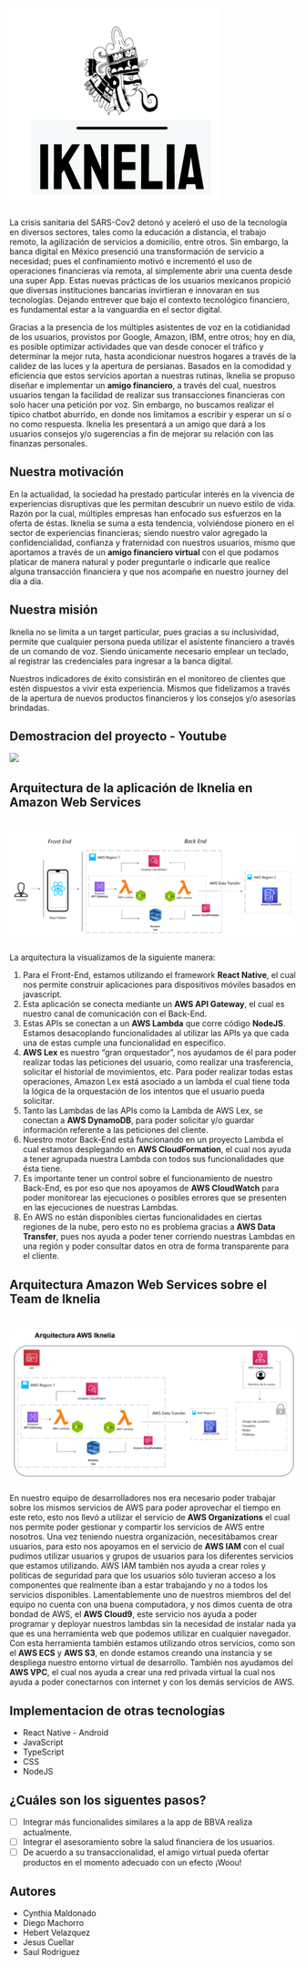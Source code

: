 # ![kukulhan](/sources/logo.png)
La crisis sanitaria del SARS-Cov2 detonó y aceleró el uso de la tecnología en diversos sectores, tales como la educación a distancia, el trabajo remoto, la agilización de servicios a domicilio, entre otros. Sin embargo, la banca digital en México presenció una transformación de servicio a necesidad; pues el confinamiento motivó e incrementó el uso de operaciones financieras vía remota, al simplemente abrir una cuenta desde una super App. Estas nuevas prácticas de los usuarios mexicanos propició que diversas instituciones bancarias invirtieran e innovaran en sus tecnologías. Dejando entrever que bajo el contexto tecnológico financiero, es fundamental estar a la vanguardia en el sector digital. 

Gracias a la presencia de los múltiples asistentes de voz  en la cotidianidad de los usuarios, provistos por Google, Amazon, IBM, entre otros; hoy en día, es posible optimizar actividades que van desde  conocer el tráfico y determinar la mejor ruta, hasta acondicionar nuestros hogares a través de la calidez de las luces y la apertura de persianas. Basados en la comodidad y eficiencia que estos servicios aportan a nuestras rutinas, Iknelia se propuso diseñar e implementar un **amigo financiero**, a través del cual, nuestros usuarios tengan la facilidad de realizar sus transacciones financieras con solo hacer una petición por voz. Sin embargo, no buscamos realizar el típico chatbot aburrido, en donde nos limitamos a escribir y  esperar un sí o no como respuesta. Iknelia les presentará a un amigo que dará a los usuarios  consejos y/o sugerencias a fin de  mejorar su relación con las finanzas personales. 

## Nuestra motivación

En la actualidad, la sociedad ha prestado particular interés en la vivencia de experiencias disruptivas que les permitan descubrir un nuevo estilo de vida. Razón por la cual, múltiples empresas han enfocado sus esfuerzos en la oferta de éstas. Iknelia se suma a esta tendencia, volviéndose pionero en el sector de experiencias financieras; siendo nuestro valor agregado la confidencialidad, confianza y fraternidad con nuestros usuarios, mismo que aportamos a través de un **amigo financiero virtual** con el que podamos platicar de manera natural y poder preguntarle o indicarle que realice alguna transacción financiera y que nos acompañe en nuestro journey del día a día.


## Nuestra misión

Iknelia no se limita a un target particular, pues gracias a su inclusividad, permite que cualquier persona pueda utilizar el asistente financiero a través de un comando de voz. Siendo únicamente necesario emplear un teclado, al registrar las credenciales para ingresar a la banca digital. 

Nuestros indicadores de éxito consistirán en el monitoreo de clientes que estén dispuestos a vivir  esta experiencia. Mismos que fidelizamos a través de la apertura de nuevos productos financieros y los consejos y/o asesorías  brindadas. 

## Demostracion del proyecto - Youtube

[![](https://img.youtube.com/vi/vYnxNKiC6x8/0.jpg)](https://www.youtube.com/watch?v=vYnxNKiC6x8)


## Arquitectura de la aplicación de Iknelia en Amazon Web Services
# ![kukulhan](/sources/arquitectura.png)

La arquitectura la visualizamos de la siguiente manera:
1. Para el Front-End, estamos utilizando el framework **React Native**, el cual nos
permite construir aplicaciones para dispositivos móviles basados en javascript.
2. Esta aplicación se conecta mediante un **AWS API Gateway**, el cual es nuestro canal
de comunicación con el Back-End.
3. Estas APIs se conectan a un **AWS Lambda** que corre código **NodeJS**. Estamos
desacoplando funcionalidades al utilizar las APIs ya que cada una de estas cumple
una funcionalidad en especifico.
4. **AWS Lex** es nuestro “gran orquestador”, nos ayudamos de él para poder realizar
todas las peticiones del usuario, como realizar una trasferencia, solicitar el historial
de movimientos, etc. Para poder realizar todas estas operaciones, Amazon Lex está
asociado a un lambda el cual tiene toda la lógica de la orquestación de los intentos
que el usuario pueda solicitar.
5. Tanto las Lambdas de las APIs como la Lambda de AWS Lex, se conectan a **AWS DynamoDB**, 
para poder solicitar y/o guardar información referente a las peticiones
del cliente.
6. Nuestro motor Back-End está funcionando en un proyecto Lambda el cual estamos
desplegando en **AWS CloudFormation**, el cual nos ayuda a tener agrupada nuestra
Lambda con todos sus funcionalidades que ésta tiene.
7. Es importante tener un control sobre el funcionamiento de nuestro Back-End, es por
eso que nos apoyamos de **AWS CloudWatch** para poder monitorear las ejecuciones
o posibles errores que se presenten en las ejecuciones de nuestras Lambdas.
8. En AWS no están disponibles ciertas funcionalidades en ciertas regiones de la
nube, pero esto no es problema gracias a **AWS Data Transfer**, pues nos ayuda a
poder tener corriendo nuestras Lambdas en una región y poder consultar datos en
otra de forma transparente para el cliente.

## Arquitectura Amazon Web Services sobre el Team de Iknelia
# ![kukulhan](/sources/arquitectura2.png)

En nuestro equipo de desarrolladores nos era necesario poder trabajar sobre los mismos
servicios de AWS para poder aprovechar el tiempo en este reto, esto nos llevó a utilizar el
servicio de **AWS Organizations** el cual nos permite poder gestionar y compartir los
servicios de AWS entre nosotros.
Una vez teniendo nuestra organización, necesitábamos crear usuarios, para esto nos
apoyamos en el servicio de **AWS IAM** con el cual pudimos utilizar usuarios y grupos de
usuarios para los diferentes servicios que estamos utilizando. AWS IAM también nos ayuda
a crear roles y políticas de seguridad para que los usuarios sólo tuvieran acceso a los
componentes que realmente iban a estar trabajando y no a todos los servicios disponibles.
Lamentablemente uno de nuestros miembros del del equipo no cuenta con una buena
computadora, y nos dimos cuenta de otra bondad de AWS, el **AWS Cloud9**, este servicio
nos ayuda a poder programar y deployar nuestros lambdas sin la necesidad de instalar
nada ya que es una herramienta web que podemos utilizar en cualquier navegador. Con
esta herramienta también estamos utilizando otros servicios, como son el **AWS ECS** y **AWS S3**, 
en donde estamos creando una instancia y se despliega nuestro entorno virtual de
desarrollo. También nos ayudamos del **AWS VPC**, el cual nos ayuda a crear una red privada
virtual la cual nos ayuda a poder conectarnos con internet y con los demás servicios de
AWS.

## Implementacion de otras tecnologías

* React Native - Android
* JavaScript
* TypeScript
* CSS
* NodeJS

## ¿Cuáles son los siguentes pasos?
- [ ] Integrar más funcionalides similares a la app de BBVA realiza actualmente.
- [ ] Integrar el asesoramiento sobre la salud financiera de los usuarios.
- [ ] De acuerdo a su transaccionalidad, el amigo virtual pueda ofertar productos en el momento adecuado con un efecto ¡Woou!

## Autores
* Cynthia Maldonado
* Diego Machorro
* Hebert Velazquez
* Jesus Cuellar
* Saul Rodriguez